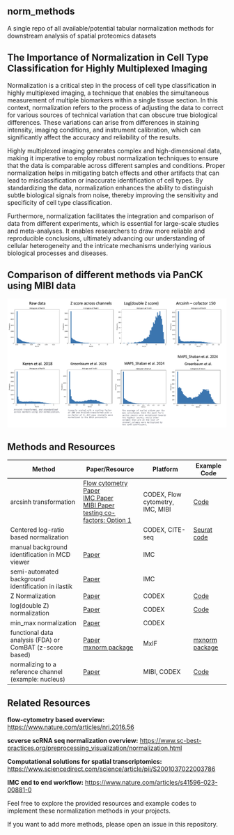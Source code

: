 ## norm_methods
A single repo of all available/potential tabular normalization methods for downstream analysis of spatial proteomics datasets

## The Importance of Normalization in Cell Type Classification for Highly Multiplexed Imaging
Normalization is a critical step in the process of cell type classification in highly multiplexed imaging, a technique that enables the simultaneous measurement of multiple biomarkers within a single tissue section. In this context, normalization refers to the process of adjusting the data to correct for various sources of technical variation that can obscure true biological differences. These variations can arise from differences in staining intensity, imaging conditions, and instrument calibration, which can significantly affect the accuracy and reliability of the results.

Highly multiplexed imaging generates complex and high-dimensional data, making it imperative to employ robust normalization techniques to ensure that the data is comparable across different samples and conditions. Proper normalization helps in mitigating batch effects and other artifacts that can lead to misclassification or inaccurate identification of cell types. By standardizing the data, normalization enhances the ability to distinguish subtle biological signals from noise, thereby improving the sensitivity and specificity of cell type classification.

Furthermore, normalization facilitates the integration and comparison of data from different experiments, which is essential for large-scale studies and meta-analyses. It enables researchers to draw more reliable and reproducible conclusions, ultimately advancing our understanding of cellular heterogeneity and the intricate mechanisms underlying various biological processes and diseases.

## Comparison of different methods via PanCK using MIBI data

<img src='images/comparison_PanCK_norm_met.png'>

## Methods and Resources
|Method|	Paper/Resource	|Platform	|Example Code|
|------|------------------|----------|------------|
|arcsinh transformation	| [Flow cytometry Paper](https://onlinelibrary.wiley.com/doi/10.1002/cyto.a.24491) <br />	[IMC Paper](https://onlinelibrary.wiley.com/doi/10.1002/cyto.a.24803)  <br />[MIBI Paper](https://www.sciencedirect.com/science/article/pii/S0092867418311000?via%3Dihub) <br /> [testing co-factors: Option 1](https://academic.oup.com/jrsssb/article-abstract/3/1/68/7026428?redirectedFrom=fulltext&login=true)|	CODEX, Flow cytometry, IMC, MIBI	| [Code](norm_methods.ipynb)|
|Centered log-ratio based normalization|		|CODEX, CITE-seq|	[Seurat code](https://satijalab.org/seurat/articles/seurat5_spatial_vignette_2)|
|manual background identification in MCD viewer|	[Paper](https://doi.org/10.1002/cyto.a.24480)|	IMC	||
|semi-automated background identification in ilastik|	[Paper](https://doi.org/10.1002/cyto.a.24480)	|IMC||	
|Z Normalization|	[Paper](https://www.frontiersin.org/journals/immunology/articles/10.3389/fimmu.2021.727626/full)	|CODEX	|[Code](norm_methods.ipynb)|
|log(double Z) normalization|	[Paper](https://www.frontiersin.org/journals/immunology/articles/10.3389/fimmu.2021.727626/full)	|CODEX	|[Code](norm_methods.ipynb)|
|min_max normalization|	[Paper](https://www.frontiersin.org/journals/immunology/articles/10.3389/fimmu.2021.727626/full)	|CODEX	||
|functional data analysis (FDA) or ComBAT (z-score based)	|[Paper](https://doi.org/10.1093/bioinformatics/btab877)	 <br />	[mxnorm package](https://github.com/ColemanRHarris/mxnorm)|MxIF	|[mxnorm package](https://cran.r-project.org/web/packages/mxnorm/vignettes/mxnorm-vignette.html#methodology-background)|
|normalizing to a reference channel (example: nucleus)|	[Paper](https://doi.org/10.1038/s41467-023-44188-w)	|MIBI, CODEX	|[Code](norm_methods.ipynb)|


## Related Resources
**flow-cytometry based overview:** https://www.nature.com/articles/nri.2016.56

**scverse scRNA seq normalization overview:** https://www.sc-best-practices.org/preprocessing_visualization/normalization.html

**Computational solutions for spatial transcriptomics:** https://www.sciencedirect.com/science/article/pii/S2001037022003786

**IMC end to end workflow:** https://www.nature.com/articles/s41596-023-00881-0

Feel free to explore the provided resources and example codes to implement these normalization methods in your projects.

If you want to add more methods, please open an issue in this repository.
